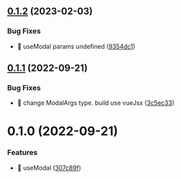 

## [0.1.2](https://github.com/JinghuiS/vue-modal-provider/compare/v0.1.1...v0.1.2) (2023-02-03)


### Bug Fixes

* 🐛 useModal params undefined ([9354dc1](https://github.com/JinghuiS/vue-modal-provider/commit/9354dc1d701f16abc2806ac987b89c7fa179b72f))

## [0.1.1](https://github.com/JinghuiS/vue-modal-provider/compare/v0.1.0...v0.1.1) (2022-09-21)


### Bug Fixes

* 🐛 change ModalArgs type.  build use vueJsx ([3c5ec33](https://github.com/JinghuiS/vue-modal-provider/commit/3c5ec33060f147efac6448c5f53e3db386a1493e))

# 0.1.0 (2022-09-21)


### Features

* 🎸 useModal ([307c89f](https://github.com/JinghuiS/vue-modal-provider/commit/307c89fd5d5d5f1e88aa32c21df64c74f86a4adc))